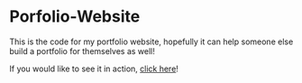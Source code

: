 # Porfolio-Website

This is the code for my portfolio website, hopefully it can help someone else build a portfolio for themselves as well!

If you would like to see it in action, [click here](http://www.shawngiroux.com)!
